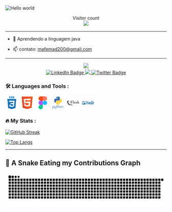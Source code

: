 

<img src="https://raw.githubusercontent.com/sagar-viradiya/sagar-viradiya/master/resources/banner.png" alt="Hello world">

<p align="center"> 
  Visitor count<br>
  <img src="https://profile-counter.glitch.me/mafemad/count.svg" />
</p>

---

- 🔭 Aprendendo a linguagem java 

- 📫 contato: mafemad200@gmail.com

---
<div id="header" align="center">
	<img src="https://media.giphy.com/media/2IudUHdI075HL02Pkk/giphy.gif" width="100"/>
	</div>

<div id="badges" align="center">
  <a href="https://www.linkedin.com/in/mateus-ferreira-madeira-b66a27270/">
	<img src="https://img.shields.io/badge/LinkedIn-blue?style=for-the-badge&logo=linkedin&logoColor=white" alt="LinkedIn Badge"/>
	  </a>
  <a href= "https://www.instagram.com/_mafemad/">
	<img src="https://img.shields.io/badge/Instagram-E4405F?style=for-the-badge&logo=instagram&logoColor=white"/>
	</a>
  <a href='https://twitter.com/mafemad_'>
	<img src="https://img.shields.io/badge/Twitter-blue?style=for-the-badge&logo=twitter&logoColor=white" alt="Twitter Badge"/>
	</a>
</div>


### :hammer_and_wrench: Languages and Tools :
<div>
  <img src="https://github.com/devicons/devicon/blob/master/icons/css3/css3-plain-wordmark.svg"  title="CSS3" alt="CSS" width="40" height="40"/>&nbsp;
  <img src="https://github.com/devicons/devicon/blob/master/icons/html5/html5-original.svg" title="HTML5" alt="HTML" width="40" height="40"/>&nbsp;
  <img src="https://github.com/devicons/devicon/blob/master/icons/figma/figma-original.svg" title="FIGMA" alt="figma" width="40" height="40"/>&nbsp;
  <img src="https://github.com/devicons/devicon/blob/master/icons/python/python-original-wordmark.svg" title="python" alt="python" width="40"       height="40"/>&nbsp;
  <img src="https://github.com/devicons/devicon/blob/master/icons/flask/flask-original-wordmark.svg" title="flask" alt="flask" width="40" height="40" />&nbsp;
  <img src="https://github.com/devicons/devicon/blob/master/icons/trello/trello-plain-wordmark.svg" title="trello" alt="trello" width="40" height="40"/>&nbsp;
  
																	 
 
	
</div>



### :fire: My Stats :
[![GitHub Streak](http://github-readme-streak-stats.herokuapp.com?user=mafemad&theme=dark&background=000000)](https://git.io/streak-stats)

[![Top Langs](https://github-readme-stats.vercel.app/api/top-langs/?username=mafemad&layout=compact&theme=vision-friendly-dark)](https://github.com/anuraghazra/github-readme-stats)


																	 
																	 
---																	 
## 🐍 A Snake Eating my Contributions Graph
	
<p align = "center">
	<img src = "https://github.com/7oSkaaa/7oSkaaa/blob/output/github-contribution-grid-snake.svg?" alt = "Snake Game"/>
</p>
